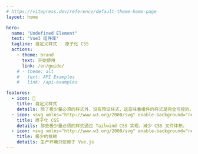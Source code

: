 ```yaml
---
# https://vitepress.dev/reference/default-theme-home-page
layout: home

hero:
  name: "Undefined Element"
  text: "Vue3 组件库"
  tagline: 自定义样式 · 原子化 CSS
  actions:
    - theme: brand
      text: 开始使用
      link: /en/guide/
    # - theme: alt
    #   text: API Examples
    #   link: /api-examples

features:
  - icon: 📝
    title: 自定义样式
    details: 除了极少量必须的样式外，没有预设样式，这意味着组件的样式是完全可控的，你不必再把精力花费在修改组件样式上。
  - icon: <svg xmlns="http://www.w3.org/2000/svg" enable-background="new 0 0 20 20" height="48px" viewBox="0 0 20 20" width="48px" fill="#000000"><g><rect fill="none" height="20" width="20"/></g><g><path d="M8.5,11.5v-0.75h1V11h1v-0.75H9c-0.28,0-0.5-0.22-0.5-0.5V8.5C8.5,8.22,8.72,8,9,8h2c0.28,0,0.5,0.22,0.5,0.5v0.75h-1V9h-1 v0.75H11c0.28,0,0.5,0.22,0.5,0.5v1.25c0,0.28-0.22,0.5-0.5,0.5H9C8.72,12,8.5,11.78,8.5,11.5z M13.5,12h2c0.28,0,0.5-0.22,0.5-0.5 v-1.25c0-0.28-0.22-0.5-0.5-0.5H14V9h1v0.25h1V8.5C16,8.22,15.78,8,15.5,8h-2C13.22,8,13,8.22,13,8.5v1.25c0,0.28,0.22,0.5,0.5,0.5 H15V11h-1v-0.25h-1v0.75C13,11.78,13.22,12,13.5,12z M6.5,12C6.77,12,7,11.78,7,11.5v-0.75H6V11H5V9h1v0.25h1L7,8.5 C7,8.22,6.78,8,6.5,8h-2C4.22,8,4,8.22,4,8.5v3C4,11.78,4.22,12,4.5,12H6.5z"/></g></svg>
    title: 原子化 CSS
    details: 那些极少量必须的样式通过 Tailwind CSS 实现，减少 CSS 文件体积。
  - icon: <svg xmlns="http://www.w3.org/2000/svg" enable-background="new 0 0 20 20" height="48px" viewBox="0 0 20 20" width="48px" fill="#000000"><g><rect fill="none" height="20" width="20"/></g><g><path d="M10.5,11.5v-0.75h1V11h1v-0.75H11c-0.28,0-0.5-0.22-0.5-0.5V8.5C10.5,8.22,10.72,8,11,8h2c0.28,0,0.5,0.22,0.5,0.5v0.75h-1 V9h-1v0.75H13c0.28,0,0.5,0.22,0.5,0.5v1.25c0,0.28-0.22,0.5-0.5,0.5h-2C10.72,12,10.5,11.78,10.5,11.5z M8,8v3H7v-1H6v1.5 C6,11.78,6.22,12,6.5,12h2C8.78,12,9,11.78,9,11.5V8H8z"/></g></svg>
    title: 极少的依赖
    details: 生产环境只依赖于 Vue.js
---
```

